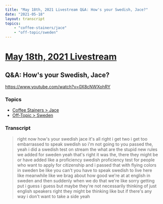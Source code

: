 ```yaml
---
title: "May 18th, 2021 Livestream Q&A: How's your Swedish, Jace?"
date: "2021-05-18"
layout: transcript
topics:
    - "coffee-stainers/jace"
    - "off-topic/sweden"
---
```

# [May 18th, 2021 Livestream](../2021-05-18.md)
## Q&A: How's your Swedish, Jace?
https://www.youtube.com/watch?v=0X8cNWXohRY

### Topics
* [Coffee Stainers > Jace](../topics/coffee-stainers/jace.md)
* [Off-Topic > Sweden](../topics/off-topic/sweden.md)

### Transcript

> right now how's your swedish jace it's all right i get two i get too embarrassed to speak swedish so i'm not going to you passed the, yeah i did a swedish test on stream the what are the stupid new rules we added for sweden yeah that's right it was the, there they might be or have added like a proficiency swedish proficiency test for people who want to apply for citizenship and i passed that with flying colors in sweden be like you can't you have to speak swedish to live here like meanwhile like we brag about how good we're at at english in sweden and then suddenly when we do that we're like sorry getting put i guess i guess but maybe they're not necessarily thinking of just english speakers right they might be thinking like but if there's any way i don't want to take a side yeah
